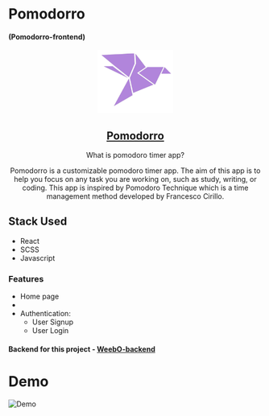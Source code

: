 # Pomodorro

#### (Pomodorro-frontend)

<div align="center">
  <img src="src/assets/images/logo.png" width="150" title="App Logo">

## [Pomodorro]()

What is pomodoro timer app? </br>

Pomodorro is a customizable pomodoro timer app. The aim of this app is to help you focus on any task you are working on, such as study, writing, or coding. This app is inspired by Pomodoro Technique which is a time management method developed by Francesco Cirillo.

</div>

## Stack Used

- React
- SCSS
- Javascript


### Features

- Home page
- 
- Authentication:
  - User Signup
  - User Login

#### Backend for this project - [WeebO-backend](https://github.com/SukanyaSen530/WeebO-backend)

# Demo

![Demo]()<br><br>
